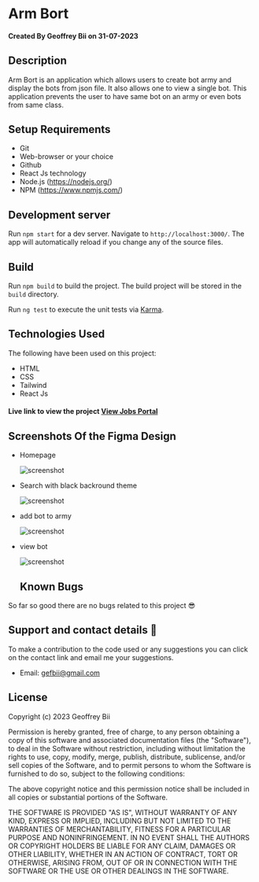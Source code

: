 # Arm Bort

#### Created By Geoffrey Bii on 31-07-2023



## Description

Arm Bort is an application which allows users to create  bot army and display the bots from json file. It also allows one to view a single bot. This application prevents the user to have same bot on an army or even bots from same class. 


## Setup Requirements

- Git
- Web-browser or your choice
- Github
- React Js technology
- Node.js (https://nodejs.org/)
- NPM (https://www.npmjs.com/)

## Development server

Run `npm start` for a dev server. Navigate to `http://localhost:3000/`. The app will automatically reload if you change any of the source files.



## Build
Run `npm build` to build the project. The build project will be stored in the `build` directory.


Run `ng test` to execute the unit tests via [Karma](https://karma-runner.github.io).



## Technologies Used

The following have been used on this project:

- HTML
- CSS
- Tailwind
- React Js



#### Live link to view the project <a href="/">View Jobs Portal</a>



## Screenshots Of the Figma Design

- Homepage

  <img src="./screenshots/Screenshot%20from%202023-07-31%2000-10-46.png" alt="screenshot" />

- Search with black backround theme

  <img src="./screenshots/Job Details.png" alt="screenshot" />

- add bot to army

  <img src="./screenshots/Create Job Page.png" alt="screenshot" />

- view bot

  <img src="./screenshots/Jobs List.png" alt="screenshot" />


  ## Known Bugs

So far so good there are no bugs related to this project 😎

## Support and contact details 🙂

To make a contribution to the code used or any suggestions you can click on the contact link and email me your suggestions.

- Email: gefbii@gmail.com

## License

Copyright (c) 2023 Geoffrey Bii

Permission is hereby granted, free of charge, to any person obtaining a copy
of this software and associated documentation files (the "Software"), to deal
in the Software without restriction, including without limitation the rights
to use, copy, modify, merge, publish, distribute, sublicense, and/or sell
copies of the Software, and to permit persons to whom the Software is
furnished to do so, subject to the following conditions:

The above copyright notice and this permission notice shall be included in all
copies or substantial portions of the Software.

THE SOFTWARE IS PROVIDED "AS IS", WITHOUT WARRANTY OF ANY KIND, EXPRESS OR
IMPLIED, INCLUDING BUT NOT LIMITED TO THE WARRANTIES OF MERCHANTABILITY,
FITNESS FOR A PARTICULAR PURPOSE AND NONINFRINGEMENT. IN NO EVENT SHALL THE
AUTHORS OR COPYRIGHT HOLDERS BE LIABLE FOR ANY CLAIM, DAMAGES OR OTHER
LIABILITY, WHETHER IN AN ACTION OF CONTRACT, TORT OR OTHERWISE, ARISING FROM,
OUT OF OR IN CONNECTION WITH THE SOFTWARE OR THE USE OR OTHER DEALINGS IN THE
SOFTWARE.